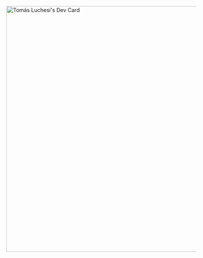 <a href="https://app.daily.dev/tomluchesi"><img src="https://api.daily.dev/devcards/v2/t1XMLE00OT3SVKwRUrdwu.png?type=wide&r=v0d" width="652" alt="Tomás Luchesi's Dev Card"/></a>
<!--
- 👋 Hi, I’m @Tom-L-M
- 👀 I’m interested in Node.js, Software Development, Reverse Engineering, and Programming.
 -->

<!--   <div id="header" align="center">
<img src="https://media.giphy.com/media/M9gbBd9nbDrOTu1Mqx/giphy.gif" width="100"/>
  <div id="badges">
    <a href="https://www.linkedin.com/in/tommachado">
      <img src="https://img.shields.io/badge/LinkedIn-blue?style=for-the-badge&logo=linkedin&logoColor=white" alt="LinkedIn Badge"/>
    </a>
  </div>
</div>
<br/>
<div id="body" align="center">

![Tom-L-M's GitHub stats](https://github-readme-stats.vercel.app/api?username=Tom-L-M&show_icons=true&theme=radical&count_private=true)

[![Top Langs](https://github-readme-stats.vercel.app/api/top-langs/?username=Tom-L-M&theme=radical&count_private=true)](https://github.com/Tom-L-M/github-readme-stats)
</div>
 -->
